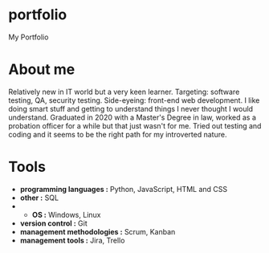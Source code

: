# portfolio
My Portfolio
# About me
Relatively new in IT world but a very keen learner. Targeting: software testing, QA, security testing. Side-eyeing: front-end web development. I like doing smart stuff and getting to understand things I never thought I would understand. Graduated in 2020 with a Master's Degree in law, worked as a probation officer for a while but that just wasn't for me. Tried out testing and coding and it seems to be the right path for my introverted nature. 
# Tools
* **programming languages :** Python, JavaScript, HTML and CSS
* **other :** SQL
* * **OS :** Windows, Linux
* **version control :** Git
* **management methodologies :** Scrum, Kanban
* **management tools :** Jira, Trello
